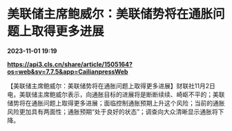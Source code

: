 # 美联储主席鲍威尔：美联储势将在通胀问题上取得更多进展

**2023-11-01 19:19**

**https://api3.cls.cn/share/article/1505164?os=web&sv=7.7.5&app=CailianpressWeb**

【美联储主席鲍威尔：美联储势将在通胀问题上取得更多进展】财联社11月2日电，美联储主席鲍威尔表示，向通胀目标的进展将是断断续续、崎岖不平的；美联储势将在通胀问题上取得更多进展；面临控制通胀预期上升这个风险；当前的通胀风险更加具有两面性；通胀预期“处于良好的状态”；调查向大众清晰显示通胀将下降。